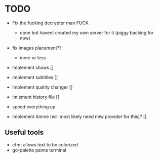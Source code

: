# TODO

- Fix the fucking decrypter man FUCK
    - done but havent created my own server for it (piggy backing for now)
- fix images placement??
    - more or less





- Implement shows []
- Implement subtitles []
- Implement quality changer []
- Imlement history file []
- speed everything up


- Implement Anime (will most likely need new provider for this)? []




## Useful tools
- cfmt allows text to be colorized
- go-palette paints terminal 

